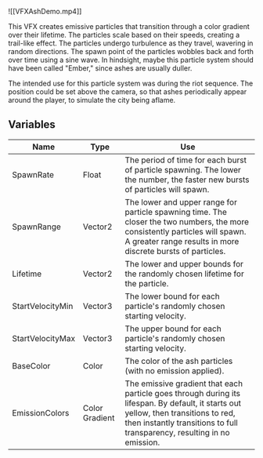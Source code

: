![[VFXAshDemo.mp4]]

This VFX creates emissive particles that transition through a color gradient over their lifetime. The particles scale based on their speeds, creating a trail-like effect. The particles undergo turbulence as they travel, wavering in random directions. The spawn point of the particles wobbles back and forth over time using a sine wave. In hindsight, maybe this particle system should have been called "Ember," since ashes are usually duller. 

The intended use for this particle system was during the riot sequence. The position could be set above the camera, so that ashes periodically appear around the player, to simulate the city being aflame.
## Variables
| Name             | Type           | Use                                                                                                                                                                                                              |
| ---------------- | -------------- | ---------------------------------------------------------------------------------------------------------------------------------------------------------------------------------------------------------------- |
| SpawnRate        | Float          | The period of time for each burst of particle spawning. The lower the number, the faster new bursts of particles will spawn.                                                                                     |
| SpawnRange       | Vector2        | The lower and upper range for particle spawning time. The closer the two numbers, the more consistently particles will spawn. A greater range results in more discrete bursts of particles.                      |
| Lifetime         | Vector2        | The lower and upper bounds for the randomly chosen lifetime for the particle.                                                                                                                                    |
| StartVelocityMin | Vector3        | The lower bound for each particle's randomly chosen starting velocity.                                                                                                                                           |
| StartVelocityMax | Vector3        | The upper bound for each particle's randomly chosen starting velocity.                                                                                                                                           |
| BaseColor        | Color          | The color of the ash particles (with no emission applied).                                                                                                                                                       |
| EmissionColors   | Color Gradient | The emissive gradient that each particle goes through during its lifespan. By default, it starts out yellow, then transitions to red, then instantly transitions to full transparency, resulting in no emission. |
